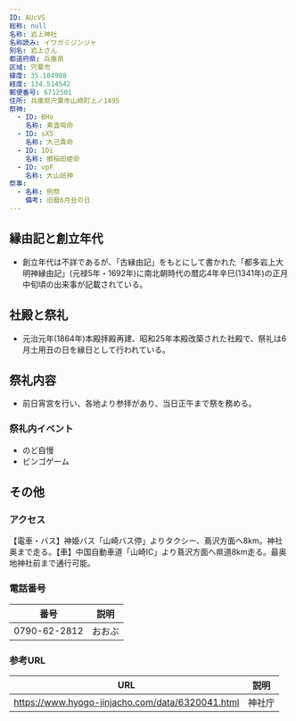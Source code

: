```yaml
---
ID: AUcVS
総称: null
名称: 岩上神社
名称読み: イワガミジンジャ
別名: 岩上さん
都道府県: 兵庫県
区域: 宍粟市
緯度: 35.104988
経度: 134.514542
郵便番号: 6712501
住所: 兵庫県宍粟市山崎町上ノ1495
祭神:
  - ID: BHo
    名称: 素盞嗚命
  - ID: sX5
    名称: 大己貴命
  - ID: 1Di
    名称: 櫛稲田姫命
  - ID: vpF
    名称: 大山祇神
祭事:
  - 名称: 例祭
    備考: 旧暦6月丑の日
---
```


## 縁由記と創立年代

- 創立年代は不詳であるが、「古縁由記」をもとにして書かれた「都多岩上大明神縁由記」(元禄5年・1692年)に南北朝時代の暦応4年辛巳(1341年)の正月中旬頃の出来事が記載されている。

## 社殿と祭礼

- 元治元年(1864年)本殿拝殿再建、昭和25年本殿改築された社殿で、祭礼は6月土用丑の日を縁日として行われている。

## 祭礼内容

- 前日宵宮を行い、各地より参拝があり、当日正午まで祭を務める。

### 祭礼内イベント

- のど自慢
- ビンゴゲーム

## その他

### アクセス

【電車・バス】神姫バス「山崎バス停」よりタクシー、蔦沢方面へ8km。神社奥まで走る。【車】中国自動車道「山崎IC」より蔦沢方面へ県道8km走る。最奥地神社前まで通行可能。

### 電話番号

| 番号         | 説明   |
| ------------ | ------ |
| 0790-62-2812 | おおぶ |

### 参考URL

| URL                                              | 説明   |
| ------------------------------------------------ | ------ |
| https://www.hyogo-jinjacho.com/data/6320041.html | 神社庁 |
